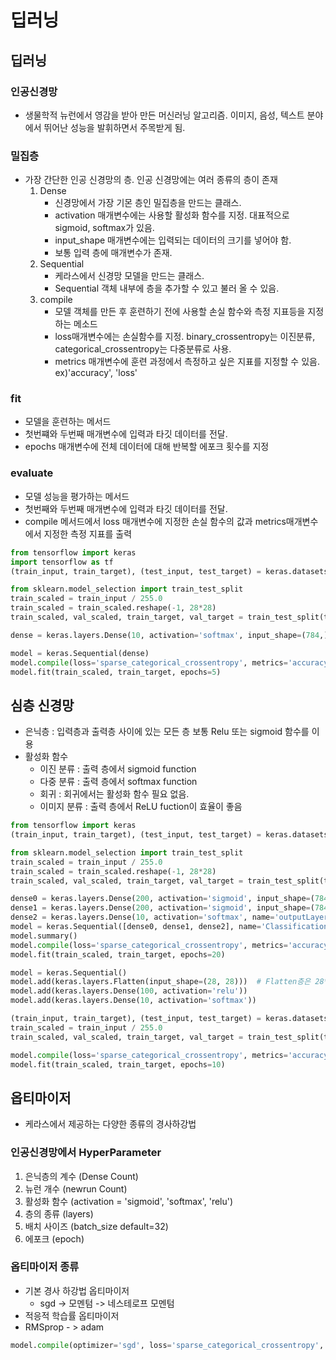 # 딥러닝

## 딥러닝

### 인공신경망
* 생물학적 뉴런에서 영감을 받아 만든 머신러닝 알고리즘. 이미지, 음성, 텍스트 분야에서 뛰어난 성능을 발휘하면서 주목받게 됨.
### 밀집층
* 가장 간단한 인공 신경망의 층. 인공 신경망에는 여러 종류의 층이 존재
    1. Dense
        * 신경망에서 가장 기몬 층인 밀집층을 만드는 클래스.
        * activation 매개변수에는 사용할 활성화 함수를 지정. 대표적으로 sigmoid, softmax가 있음.
        * input_shape 매개변수에는 입력되는 데이터의 크기를 넣어야 함.
        * 보통 입력 층에 매개변수가 존재.
    2. Sequential
        * 케라스에서 신경망 모델을 만드는 클래스.
        * Sequential 객체 내부에 층을 추가할 수 있고 불러 올 수 있음.
    3. compile
        * 모델 객체를 만든 후 훈련하기 전에 사용할 손실 함수와 측정 지표등을 지정하는 메소드
        * loss매개변수에는 손실함수를 지정. binary_crossentropy는 이진분류, categorical_crossentropy는 다중분류로 사용.
        * metrics 매개변수에 훈련 과정에서 측정하고 싶은 지표를 지정할 수 있음. ex)'accuracy', 'loss'
### fit
* 모델을 훈련하는 메서드
* 첫번쨰와 두번째 매개변수에 입력과 타깃 데이터를 전달.
* epochs 매개변수에 전체 데이터에 대해 반복할 에포크 횟수를 지정
### evaluate
* 모델 성능을 평가하는 메서드
* 첫번째와 두번째 매개변수에 입력과 타깃 데이터를 전달.
* compile 메서드에서 loss 매개변수에 지정한 손실 함수의 값과 metrics매개변수에서 지정한 측정 지표를 출력
```python
from tensorflow import keras
import tensorflow as tf
(train_input, train_target), (test_input, test_target) = keras.datasets.fashion_mnist.load_data()

from sklearn.model_selection import train_test_split
train_scaled = train_input / 255.0
train_scaled = train_scaled.reshape(-1, 28*28)
train_scaled, val_scaled, train_target, val_target = train_test_split(train_scaled, train_target, test_size=0.2, random_state=42)

dense = keras.layers.Dense(10, activation='softmax', input_shape=(784,))  # 뉴련 개수(분류해야 할 클래스 개수), 출력에 적용 할 함수, 입력의 크기 => 밀집층 만들기(입력크기는 첫번째 입력층에 만들어야함)

model = keras.Sequential(dense)
model.compile(loss='sparse_categorical_crossentropy', metrics='accuracy')
model.fit(train_scaled, train_target, epochs=5)
```
## 심층 신경망
* 은닉층 : 입력층과 출력층 사이에 있는 모든 층 보통 Relu 또는 sigmoid 함수를 이용
* 활성화 함수
    - 이진 분류 : 출력 층에서 sigmoid function
    - 다중 분류 : 출력 층에서 softmax function
    - 회귀 : 회귀에서는 활성화 함수 필요 없음.
    - 이미지 분류 : 출력 층에서 ReLU fuction이 효율이 좋음
```python
from tensorflow import keras
(train_input, train_target), (test_input, test_target) = keras.datasets.fashion_mnist.load_data()

from sklearn.model_selection import train_test_split
train_scaled = train_input / 255.0
train_scaled = train_scaled.reshape(-1, 28*28)
train_scaled, val_scaled, train_target, val_target = train_test_split(train_scaled, train_target, test_size=0.2, random_state=42)

dense0 = keras.layers.Dense(200, activation='sigmoid', input_shape=(784,), name='ConcealmentLayer1')
dense1 = keras.layers.Dense(200, activation='sigmoid', input_shape=(784,), name='ConcealmentLayer2')  # 은닉층 뉴런의 수는 정해지지 않지만 출력층의 뉴런수 보다는 많아야함(첫번째 층이므로 입력 특성 수를 넣어줘야함)
dense2 = keras.layers.Dense(10, activation='softmax', name='outputLayer')  # 출력층
model = keras.Sequential([dense0, dense1, dense2], name='ClassificationCloth')
model.summary()
model.compile(loss='sparse_categorical_crossentropy', metrics='accuracy')
model.fit(train_scaled, train_target, epochs=20)
```
```python
model = keras.Sequential()
model.add(keras.layers.Flatten(input_shape=(28, 28)))  # Flatten층은 28*28 배열을 1차원으로 풀어주는 역할. 모델에 성능에는 기여 x -> kears API는 전처리를 모델 안에서 처리하려고 함
model.add(keras.layers.Dense(100, activation='relu'))
model.add(keras.layers.Dense(10, activation='softmax'))

(train_input, train_target), (test_input, test_target) = keras.datasets.fashion_mnist.load_data()
train_scaled = train_input / 255.0
train_scaled, val_scaled, train_target, val_target = train_test_split(train_scaled, train_target, test_size=0.2, random_state=42)

model.compile(loss='sparse_categorical_crossentropy', metrics='accuracy')
model.fit(train_scaled, train_target, epochs=10)
```

## 옵티마이저
* 케라스에서 제공하는 다양한 종류의 경사하강법
###  인공신경망에서 HyperParameter
1. 은닉층의 계수 (Dense Count)
2. 뉴런 개수 (newrun Count)
3. 활성화 함수 (activation = 'sigmoid', 'softmax', 'relu')
4. 층의 종류 (layers)
5. 배치 사이즈 (batch_size default=32)
6. 에포크 (epoch)
### 옵티마이저 종류
* 기본 경사 하강법 옵티마이저
    * sgd -> 모멘텀 -> 네스테로프 모멘텀
* 적응적 학습률 옵티마이저
* RMSprop - > adam
```python
model.compile(optimizer='sgd', loss='sparse_categorical_crossentropy', metrics='accuraty')
```